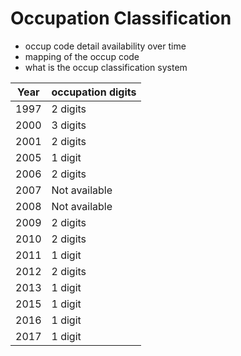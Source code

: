 # Occupation Classification

- occup code detail availability over time
- mapping of the occup code
- what is the occup classification system

| Year | occupation digits |
|------|-------------------|
| 1997 | 2 digits             |
| 2000 | 3 digits               |
| 2001 | 2 digits               |
| 2005 | 1 digit             |
| 2006 | 2 digits                |
| 2007 | Not available                |
| 2008 | Not available              |
| 2009 | 2 digits               |
| 2010 | 2 digits                |
| 2011 | 1 digit                |
| 2012 | 2 digits                |
| 2013 | 1 digit                |
| 2015 | 1 digit                |
| 2016 | 1 digit                |
| 2017 | 1 digit                |
